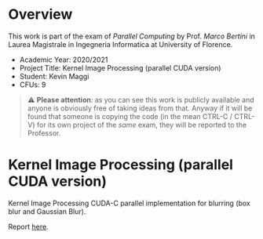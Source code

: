 # Overview
This work is part of the exam of *Parallel Computing* by Prof. *Marco Bertini* in Laurea Magistrale in Ingegneria Informatica at University of Florence.
- Academic Year: 2020/2021
- Project Title: Kernel Image Processing (parallel CUDA version)
- Student: Kevin Maggi
- CFUs: 9

> :warning: **Please attention**: as you can see this work is publicly available and anyone is obviously free of taking ideas from that. Anyway if it will be found that someone is copying the code (in the mean CTRL-C / CTRL-V) for its own project of the *same* exam, they will be reported to the Professor.

# Kernel Image Processing (parallel CUDA version)

Kernel Image Processing CUDA-C parallel implementation for blurring (box blur and Gaussian Blur).

Report [here](https://github.com/KevinMaggi/Image-Kernel-Processing_Sequential/blob/master/Parallel_Computing___Kernel_Image_Processing.pdf).
